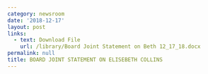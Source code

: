 ```yaml
---
category: newsroom
date: '2018-12-17'
layout: post
links:
  - text: Download File
    url: /library/Board Joint Statement on Beth 12_17_18.docx
permalink: null
title: BOARD JOINT STATEMENT ON ELISEBETH COLLINS
---
```

